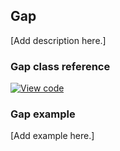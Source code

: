 ## Gap

[Add description here.]

### Gap class reference

[![View code](https://www.mbed.com/embed/?type=library)](https://os-doc-builder.test.mbed.com/docs/v5.7/mbed-os-api-doxy/class_gap.html)

### Gap example

[Add example here.]
